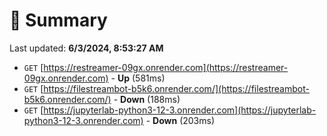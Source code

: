 # 📖 Summary
Last updated: **6/3/2024, 8:53:27 AM**

- `GET` [https://restreamer-09gx.onrender.com](https://restreamer-09gx.onrender.com) - **Up** (581ms)
- `GET` [https://filestreambot-b5k6.onrender.com/](https://filestreambot-b5k6.onrender.com/) - **Down** (188ms)
- `GET` [https://jupyterlab-python3-12-3.onrender.com](https://jupyterlab-python3-12-3.onrender.com) - **Down** (203ms)
